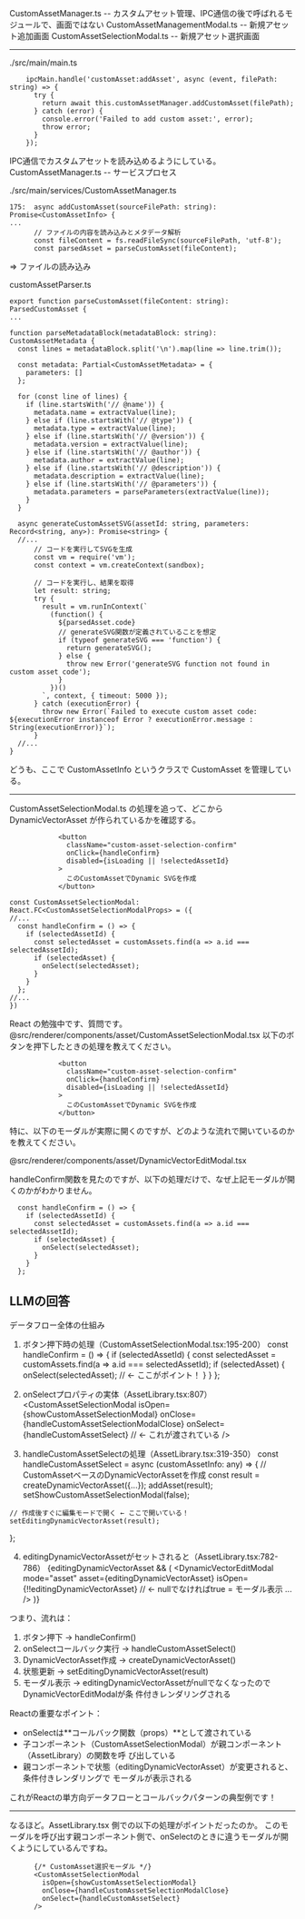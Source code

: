CustomAssetManager.ts -- カスタムアセット管理、IPC通信の後で呼ばれるモジュールで、画面ではない
CustomAssetManagementModal.ts -- 新規アセット追加画面
CustomAssetSelectionModal.ts -- 新規アセット選択画面

---

./src/main/main.ts
```
    ipcMain.handle('customAsset:addAsset', async (event, filePath: string) => {
      try {
        return await this.customAssetManager.addCustomAsset(filePath);
      } catch (error) {
        console.error('Failed to add custom asset:', error);
        throw error;
      }
    });
```

IPC通信でカスタムアセットを読み込めるようにしている。
CustomAssetManager.ts -- サービスプロセス

./src/main/services/CustomAssetManager.ts
```
175:  async addCustomAsset(sourceFilePath: string): Promise<CustomAssetInfo> {
...
      // ファイルの内容を読み込みとメタデータ解析
      const fileContent = fs.readFileSync(sourceFilePath, 'utf-8');
      const parsedAsset = parseCustomAsset(fileContent);
```
=> ファイルの読み込み

customAssetParser.ts

```
export function parseCustomAsset(fileContent: string): ParsedCustomAsset {
...

function parseMetadataBlock(metadataBlock: string): CustomAssetMetadata {
  const lines = metadataBlock.split('\n').map(line => line.trim());
  
  const metadata: Partial<CustomAssetMetadata> = {
    parameters: []
  };

  for (const line of lines) {
    if (line.startsWith('// @name')) {
      metadata.name = extractValue(line);
    } else if (line.startsWith('// @type')) {
      metadata.type = extractValue(line);
    } else if (line.startsWith('// @version')) {
      metadata.version = extractValue(line);
    } else if (line.startsWith('// @author')) {
      metadata.author = extractValue(line);
    } else if (line.startsWith('// @description')) {
      metadata.description = extractValue(line);
    } else if (line.startsWith('// @parameters')) {
      metadata.parameters = parseParameters(extractValue(line));
    }
  }
```

```
  async generateCustomAssetSVG(assetId: string, parameters: Record<string, any>): Promise<string> {
  //...
      // コードを実行してSVGを生成
      const vm = require('vm');
      const context = vm.createContext(sandbox);

      // コードを実行し、結果を取得
      let result: string;
      try {
        result = vm.runInContext(`
          (function() {
            ${parsedAsset.code}
            // generateSVG関数が定義されていることを想定
            if (typeof generateSVG === 'function') {
              return generateSVG();
            } else {
              throw new Error('generateSVG function not found in custom asset code');
            }
          })()
        `, context, { timeout: 5000 });
      } catch (executionError) {
        throw new Error(`Failed to execute custom asset code: ${executionError instanceof Error ? executionError.message : String(executionError)}`);
      }
  //...
}
```

どうも、ここで CustomAssetInfo というクラスで CustomAsset を管理している。

-------------


CustomAssetSelectionModal.ts の処理を追って、どこから DynamicVectorAsset が作られているかを確認する。

```
            <button
              className="custom-asset-selection-confirm"
              onClick={handleConfirm}
              disabled={isLoading || !selectedAssetId}
            >
              このCustomAssetでDynamic SVGを作成
            </button>
```


```
const CustomAssetSelectionModal: React.FC<CustomAssetSelectionModalProps> = ({
//...
  const handleConfirm = () => {
    if (selectedAssetId) {
      const selectedAsset = customAssets.find(a => a.id === selectedAssetId);
      if (selectedAsset) {
        onSelect(selectedAsset);
      }
    }
  };
//...
})
```

React の勉強中です、質問です。
@src/renderer/components/asset/CustomAssetSelectionModal.tsx
以下のボタンを押下したときの処理を教えてください。

```
            <button
              className="custom-asset-selection-confirm"
              onClick={handleConfirm}
              disabled={isLoading || !selectedAssetId}
            >
              このCustomAssetでDynamic SVGを作成
            </button>
```

特に、以下のモーダルが実際に開くのですが、どのような流れで開いているのかを教えてください。

@src/renderer/components/asset/DynamicVectorEditModal.tsx

handleConfirm関数を見たのですが、以下の処理だけで、なぜ上記モーダルが開くのかがわかりません。

```
  const handleConfirm = () => {
    if (selectedAssetId) {
      const selectedAsset = customAssets.find(a => a.id === selectedAssetId);
      if (selectedAsset) {
        onSelect(selectedAsset);
      }
    }
  };

```


LLMの回答
------------------

  データフロー全体の仕組み

  1. ボタン押下時の処理（CustomAssetSelectionModal.tsx:195-200）
  const handleConfirm = () => {
    if (selectedAssetId) {
      const selectedAsset = customAssets.find(a => a.id === selectedAssetId);
      if (selectedAsset) {
        onSelect(selectedAsset);  // ← ここがポイント！
      }
    }
  };

  2. onSelectプロパティの実体（AssetLibrary.tsx:807）
  <CustomAssetSelectionModal
    isOpen={showCustomAssetSelectionModal}
    onClose={handleCustomAssetSelectionModalClose}
    onSelect={handleCustomAssetSelect}  // ← これが渡されている
  />

  3. handleCustomAssetSelectの処理（AssetLibrary.tsx:319-350）
  const handleCustomAssetSelect = async (customAssetInfo: any) => {
    // CustomAssetベースのDynamicVectorAssetを作成
    const result = createDynamicVectorAsset({...});
    addAsset(result);
    setShowCustomAssetSelectionModal(false);

    // 作成後すぐに編集モードで開く ← ここで開いている！
    setEditingDynamicVectorAsset(result);
  };

  4. editingDynamicVectorAssetがセットされると（AssetLibrary.tsx:782-786）
  {editingDynamicVectorAsset && (
    <DynamicVectorEditModal
      mode="asset"
      asset={editingDynamicVectorAsset}
      isOpen={!!editingDynamicVectorAsset}  // ← nullでなければtrue = モーダル表示
      ...
    />
  )}

  つまり、流れは：

  1. ボタン押下 → handleConfirm()
  2. onSelectコールバック実行 → handleCustomAssetSelect()
  3. DynamicVectorAsset作成 → createDynamicVectorAsset()
  4. 状態更新 → setEditingDynamicVectorAsset(result)
  5. モーダル表示 → editingDynamicVectorAssetがnullでなくなったのでDynamicVectorEditModalが条
  件付きレンダリングされる

  Reactの重要なポイント：
  - onSelectは**コールバック関数（props）**として渡されている
  - 子コンポーネント（CustomAssetSelectionModal）が親コンポーネント（AssetLibrary）の関数を呼
  び出している
  - 親コンポーネントで状態（editingDynamicVectorAsset）が変更されると、条件付きレンダリングで
  モーダルが表示される

  これがReactの単方向データフローとコールバックパターンの典型例です！

----------

なるほど。AssetLibrary.tsx 側での以下の処理がポイントだったのか。
このモーダルを呼び出す親コンポーネント側で、onSelectのときに違うモーダルが開くようにしているんですね。

```
      {/* CustomAsset選択モーダル */}
      <CustomAssetSelectionModal
        isOpen={showCustomAssetSelectionModal}
        onClose={handleCustomAssetSelectionModalClose}
        onSelect={handleCustomAssetSelect}
      />
```

